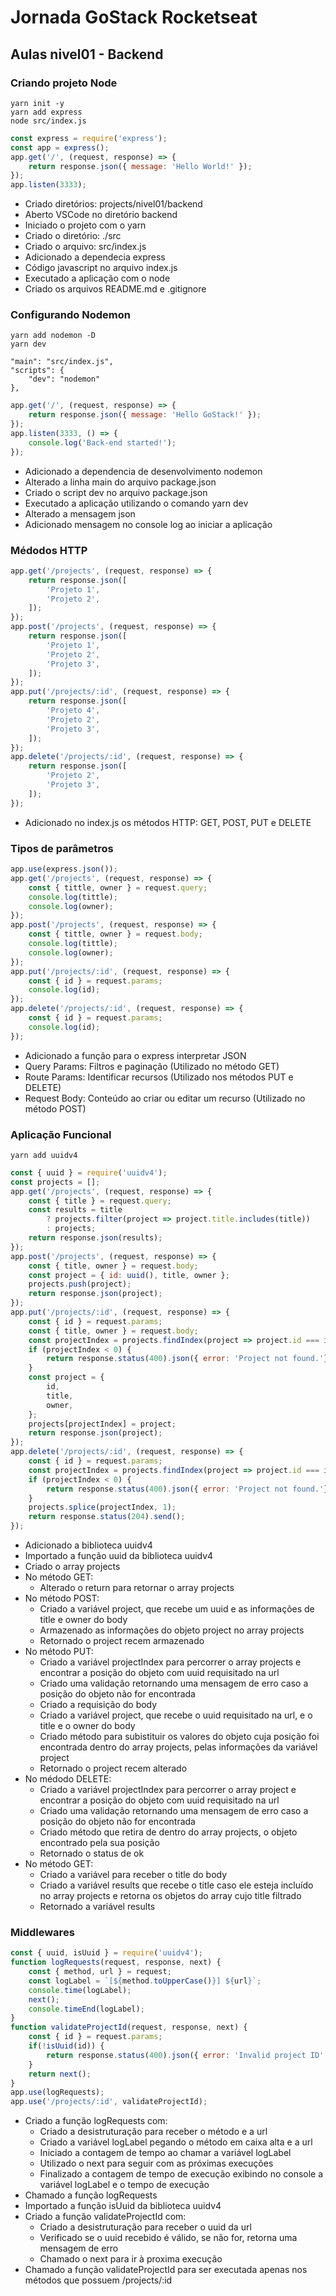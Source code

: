 # Jornada GoStack Rocketseat

## Aulas nivel01 - Backend

### Criando projeto Node

```shell
yarn init -y
yarn add express
node src/index.js
```

```js
const express = require('express');
const app = express();
app.get('/', (request, response) => {
    return response.json({ message: 'Hello World!' });
});
app.listen(3333);
```

- Criado diretórios: projects/nivel01/backend
- Aberto VSCode no diretório backend
- Iniciado o projeto com o yarn
- Criado o diretório: ./src
- Criado o arquivo: src/index.js
- Adicionado a dependecia express
- Código javascript no arquivo index.js
- Executado a aplicação com o node
- Criado os arquivos README.md e .gitignore

### Configurando Nodemon

```shell
yarn add nodemon -D
yarn dev
```

```scripts
"main": "src/index.js",
"scripts": {
    "dev": "nodemon"
},
```

```js
app.get('/', (request, response) => {
    return response.json({ message: 'Hello GoStack!' });
});
app.listen(3333, () => {
    console.log('Back-end started!');
});
```

- Adicionado a dependencia de desenvolvimento nodemon
- Alterado a linha main do arquivo package.json
- Criado o script dev no arquivo package.json
- Executado a aplicação utilizando o comando yarn dev
- Alterado a mensagem json
- Adicionado mensagem no console log ao iniciar a aplicação

### Médodos HTTP

```js
app.get('/projects', (request, response) => {
    return response.json([
        'Projeto 1',
        'Projeto 2',
    ]);
});
app.post('/projects', (request, response) => {
    return response.json([
        'Projeto 1',
        'Projeto 2',
        'Projeto 3',
    ]);
});
app.put('/projects/:id', (request, response) => {
    return response.json([
        'Projeto 4',
        'Projeto 2',
        'Projeto 3',
    ]);
});
app.delete('/projects/:id', (request, response) => {
    return response.json([
        'Projeto 2',
        'Projeto 3',
    ]);
});
```

- Adicionado no index.js os métodos HTTP: GET, POST, PUT e DELETE

### Tipos de parâmetros

```js
app.use(express.json());
app.get('/projects', (request, response) => {
    const { tittle, owner } = request.query;
    console.log(tittle);
    console.log(owner);
});
app.post('/projects', (request, response) => {
    const { tittle, owner } = request.body;
    console.log(tittle);
    console.log(owner);
});
app.put('/projects/:id', (request, response) => {
    const { id } = request.params;
    console.log(id);
});
app.delete('/projects/:id', (request, response) => {
    const { id } = request.params;
    console.log(id);
});
```

- Adicionado a função para o express interpretar JSON
- Query Params: Filtros e paginação (Utilizado no método GET)
- Route Params: Identificar recursos (Utilizado nos métodos PUT e DELETE)
- Request Body: Conteúdo ao criar ou editar um recurso (Utilizado no método POST)

### Aplicação Funcional

```shell
yarn add uuidv4
```

```js
const { uuid } = require('uuidv4');
const projects = [];
app.get('/projects', (request, response) => {
    const { title } = request.query;
    const results = title
        ? projects.filter(project => project.title.includes(title))
        : projects;
    return response.json(results);
});
app.post('/projects', (request, response) => {
    const { title, owner } = request.body;
    const project = { id: uuid(), title, owner };
    projects.push(project);
    return response.json(project);
});
app.put('/projects/:id', (request, response) => {
    const { id } = request.params;
    const { title, owner } = request.body;
    const projectIndex = projects.findIndex(project => project.id === id);
    if (projectIndex < 0) {
        return response.status(400).json({ error: 'Project not found.'});
    }
    const project = {
        id,
        title,
        owner,
    };
    projects[projectIndex] = project;
    return response.json(project);
});
app.delete('/projects/:id', (request, response) => {
    const { id } = request.params;
    const projectIndex = projects.findIndex(project => project.id === id);
    if (projectIndex < 0) {
        return response.status(400).json({ error: 'Project not found.'});
    }
    projects.splice(projectIndex, 1);
    return response.status(204).send();
});
```

- Adicionado a biblioteca uuidv4
- Importado a função uuid da biblioteca uuidv4
- Criado o array projects
- No método GET:
    - Alterado o return para retornar o array projects
- No método POST:
    - Criado a variável project, que recebe um uuid e as informações de title e owner do body
    - Armazenado as informações do objeto project no array projects
    - Retornado o project recem armazenado
- No método PUT:
    - Criado a variável projectIndex para percorrer o array projects e encontrar a posição do objeto com uuid requisitado na url
    - Criado uma validação retornando uma mensagem de erro caso a posição do objeto não for encontrada
    - Criado a requisição do body
    - Criado a variável project, que recebe o uuid requisitado na url, e o title e o owner do body
    - Criado método para subistituir os valores do objeto cuja posição foi encontrada dentro do array projects, pelas informações da variável project
    - Retornado o project recem alterado
- No médodo DELETE:
    - Criado a variável projectIndex para percorrer o array project e encontrar a posição do objeto com uuid requisitado na url
    - Criado uma validação retornando uma mensagem de erro caso a posição do objeto não for encontrada
    - Criado método que retira de dentro do array projects, o objeto encontrado pela sua posição
    - Retornado o status de ok
- No método GET:
    - Criado a variável para receber o title do body
    - Criado a variável results que recebe o title caso ele esteja incluído no array projects e retorna os objetos do array cujo title filtrado
    - Retornado a variável results

### Middlewares

```js
const { uuid, isUuid } = require('uuidv4');
function logRequests(request, response, next) {
    const { method, url } = request;
    const logLabel = `[${method.toUpperCase()}] ${url}`;
    console.time(logLabel);
    next();
    console.timeEnd(logLabel);
}
function validateProjectId(request, response, next) {
    const { id } = request.params;
    if(!isUuid(id)) {
        return response.status(400).json({ error: 'Invalid project ID' });
    }
    return next();
}
app.use(logRequests);
app.use('/projects/:id', validateProjectId);
```
- Criado a função logRequests com:
    - Criado a desistruturação para receber o método e a url
    - Criado a variável logLabel pegando o método em caixa alta e a url
    - Iniciado a contagem de tempo ao chamar a variável logLabel
    - Utilizado o next para seguir com as próximas execuções
    - Finalizado a contagem de tempo de execução exibindo no console a variável logLabel e o tempo de execução
- Chamado a função logRequests
- Importado a função isUuid da biblioteca uuidv4
- Criado a função validateProjectId com:
    - Criado a desistruturação para receber o uuid da url
    - Verificado se o uuid recebido é válido, se não for, retorna uma mensagem de erro
    - Chamado o next para ir à proxima execução
- Chamado a função validateProjectId para ser executada apenas nos métodos que possuem /projects/:id
